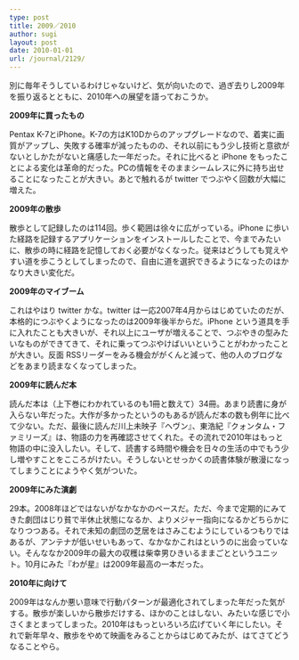 ```yaml
---
type: post
title: 2009／2010
author: sugi
layout: post
date: 2010-01-01
url: /journal/2129/
---
```

別に毎年そうしているわけじゃないけど、気が向いたので、過ぎ去りし2009年を振り返るとともに、2010年への展望を語っておこうか。

**2009年に買ったもの**

Pentax K-7とiPhone。K-7の方はK10Dからのアップグレードなので、着実に画質がアップし、失敗する確率が減ったものの、それ以前にもう少し技術と意欲がないとしかたがないと痛感した一年だった。それに比べると iPhone をもったことによる変化は革命的だった。PCの情報をそのままシームレスに外に持ち出せることになったことが大きい。あとで触れるが twitter でつぶやく回数が大幅に増えた。

**2009年の散歩**

散歩として記録したのは114回。歩く範囲は徐々に広がっている。iPhone に歩いた経路を記録するアプリケーションをインストールしたことで、今までみたいに、散歩の時に経路を記憶しておく必要がなくなった。従来はどうしても覚えやすい道を歩こうとしてしまったので、自由に道を選択できるようになったのはかなり大きい変化だ。

**2009年のマイブーム**

これはやはり twitter かな。twitter は一応2007年4月からはじめていたのだが、本格的につぶやくようになったのは2009年後半からだ。iPhone という道具を手に入れたことも大きいが、それ以上にユーザが増えることで、つぶやきの型みたいなものができてきて、それに乗ってつぶやけばいいということがわかったことが大きい。反面 RSSリーダーをみる機会ががくんと減って、他の人のブログなどをあまり読まなくなってしまった。

**2009年に読んだ本**

読んだ本は（上下巻にわかれているのも1冊と数えて）34冊。あまり読書に身が入らない年だった。大作が多かったというのもあるが読んだ本の数も例年に比べて少ない。ただ、最後に読んだ川上未映子『ヘヴン』、東浩紀『クォンタム・ファミリーズ』は、物語の力を再確認させてくれた。その流れで2010年はもっと物語の中に没入したい。そして、読書する時間や機会を日々の生活の中でもう少し増やすことをこころがけたい。そうしないとせっかくの読書体験が散漫になってしまうことにようやく気がついた。

**2009年にみた演劇**

29本。2008年ほどではないがなかなかのペースだ。ただ、今まで定期的にみてきた劇団はじり貧で半休止状態になるか、よりメジャー指向になるかどちらかになりつつある。それで未知の劇団の芝居をはさみこむようにしているつもりではあるが、アンテナが低いせいもあって、なかなかこれはというのに出会っていない。そんななか2009年の最大の収穫は柴幸男ひきいるままごとというユニット。10月にみた『わが星』は2009年最高の一本だった。

**2010年に向けて**

2009年はなんか悪い意味で行動パターンが最適化されてしまった年だった気がする。散歩が楽しいから散歩だけする、ほかのことはしない、みたいな感じで小さくまとまってしまった。2010年はもっといろいろ広げていく年にしたい。それで新年早々、散歩をやめて映画をみることからはじめてみたが、はてさてどうなることやら。

